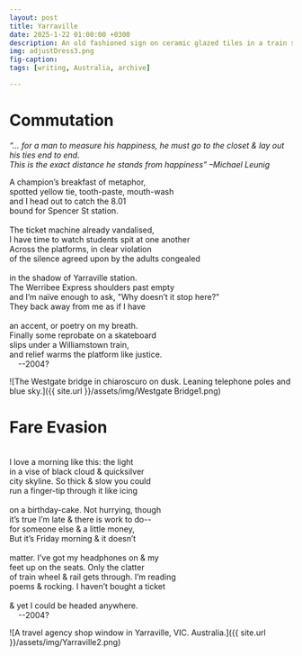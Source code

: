 ```yaml
---
layout: post
title: Yarraville
date: 2025-1-22 01:00:00 +0300
description: An old fashioned sign on ceramic glazed tiles in a train station bathroom.
img: adjustDress3.png 
fig-caption:
tags: [writing, Australia, archive] 

---
```


# Commutation
 
*“… for a man to measure his happiness, he must go to the closet & lay out his ties  end to end. <br> 
This is the exact distance he stands from happiness” –Michael Leunig*

A champion’s breakfast of metaphor,  <br>
spotted yellow tie, tooth-paste, mouth-wash <br>
and I head out to catch the 8.01 <br>
bound for Spencer St station. <br>
 <br>
The ticket machine already vandalised, <br>
I have time to watch students spit at one another<br>
Across the platforms, in clear violation<br>
of the silence agreed upon by the adults congealed<br>
 <br>
in the shadow of Yarraville station.  <br>
The Werribee Express shoulders past empty <br>
and I’m naïve enough to ask, "Why doesn’t it stop here?" <br>
They back away from me as if I have <br>
 <br>
an accent, or poetry on my breath.  <br>
Finally some reprobate on a skateboard  <br>
slips under a Williamstown train,  <br>
and relief warms the platform like justice. <br>
&nbsp;&nbsp;&nbsp;&nbsp;--2004?

 ![The Westgate bridge in chiaroscuro on dusk. Leaning telephone poles and blue sky.]({{ site.url }}/assets/img/Westgate Bridge1.png)
 
# Fare Evasion
 <br>
I love a morning like this: the light  <br>
in a vise of black cloud & quicksilver  <br>
city skyline. So thick & slow you could  <br>
run a finger-tip through it like icing  <br>
 <br>
on a birthday-cake. Not hurrying, though <br>
it’s true I’m late & there is work to do-- <br>
for someone else & a little money,  <br>
But it’s Friday morning & it doesn’t  <br>
 <br>
matter. I’ve got my headphones on & my <br>
feet up on the seats. Only the clatter  <br>
of train wheel & rail gets through. I’m reading <br>
poems & rocking. I haven’t bought a ticket <br>
 <br>
& yet  I could be headed anywhere. <br>
&nbsp;&nbsp;&nbsp;&nbsp;--2004?

 ![A travel agency shop window in Yarraville, VIC. Australia.]({{ site.url }}/assets/img/Yarraville2.png)
 



